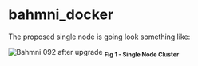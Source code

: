 # bahmni_docker

The proposed single node is going look something like:

![Bahmni 092 after upgrade](./eregisterk8s.png )
<sub>**Fig 1 - Single Node Cluster**</sub>
